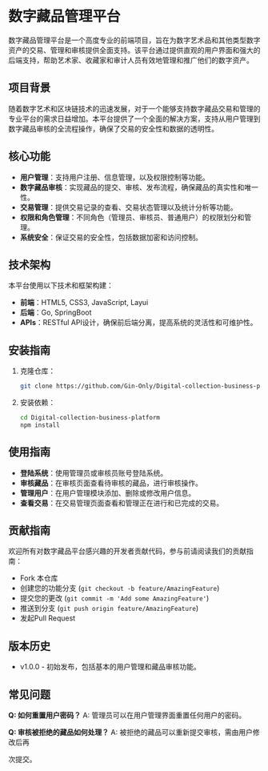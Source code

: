 # 数字藏品管理平台

数字藏品管理平台是一个高度专业的前端项目，旨在为数字艺术品和其他类型数字资产的交易、管理和审核提供全面支持。该平台通过提供直观的用户界面和强大的后端支持，帮助艺术家、收藏家和审计人员有效地管理和推广他们的数字资产。

## 项目背景

随着数字艺术和区块链技术的迅速发展，对于一个能够支持数字藏品交易和管理的专业平台的需求日益增加。本平台提供了一个全面的解决方案，支持从用户管理到数字藏品审核的全流程操作，确保了交易的安全性和数据的透明性。

## 核心功能

- **用户管理**：支持用户注册、信息管理，以及权限控制等功能。
- **数字藏品审核**：实现藏品的提交、审核、发布流程，确保藏品的真实性和唯一性。
- **交易管理**：提供交易记录的查看、交易状态管理以及统计分析等功能。
- **权限和角色管理**：不同角色（管理员、审核员、普通用户）的权限划分和管理。
- **系统安全**：保证交易的安全性，包括数据加密和访问控制。

## 技术架构

本平台使用以下技术和框架构建：

- **前端**：HTML5, CSS3, JavaScript, Layui
- **后端**：Go, SpringBoot
- **APIs**：RESTful API设计，确保前后端分离，提高系统的灵活性和可维护性。

## 安装指南

1. 克隆仓库：
   ```bash
   git clone https://github.com/Gin-Only/Digital-collection-business-platform.git
   ```
2. 安装依赖：
   ```bash
   cd Digital-collection-business-platform
   npm install
   ```


## 使用指南

- **登陆系统**：使用管理员或审核员账号登陆系统。
- **审核藏品**：在审核页面查看待审核的藏品，进行审核操作。
- **管理用户**：在用户管理模块添加、删除或修改用户信息。
- **查看交易**：在交易管理页面查看和管理正在进行和已完成的交易。

## 贡献指南

欢迎所有对数字藏品平台感兴趣的开发者贡献代码，参与前请阅读我们的贡献指南：

- Fork 本仓库
- 创建您的功能分支 (`git checkout -b feature/AmazingFeature`)
- 提交您的更改 (`git commit -m 'Add some AmazingFeature'`)
- 推送到分支 (`git push origin feature/AmazingFeature`)
- 发起Pull Request

## 版本历史

- v1.0.0 - 初始发布，包括基本的用户管理和藏品审核功能。

## 常见问题

**Q: 如何重置用户密码？**
A: 管理员可以在用户管理界面重置任何用户的密码。

**Q: 审核被拒绝的藏品如何处理？**
A: 被拒绝的藏品可以重新提交审核，需由用户修改后再

次提交。
